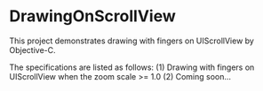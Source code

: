 DrawingOnScrollView
===================

This project demonstrates drawing with fingers on UIScrollView by Objective-C.

The specifications are listed as follows:
(1) Drawing with fingers on UIScrollView when the zoom scale >= 1.0
(2) Coming soon...

